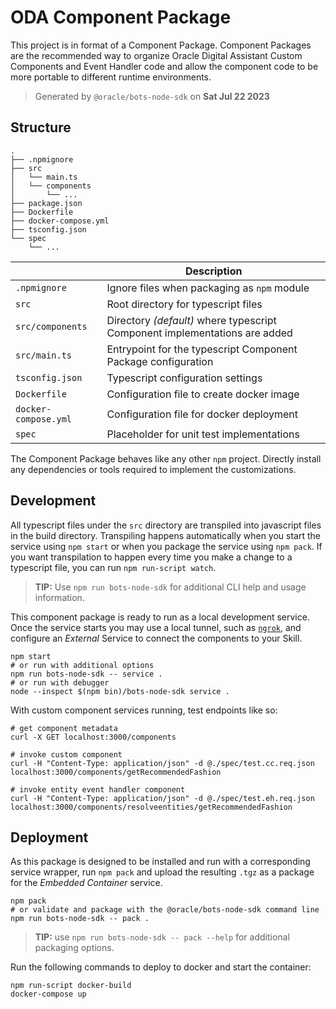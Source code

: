 # ODA Component Package

This project is in format of a Component Package. Component Packages are the
recommended way to organize Oracle Digital Assistant Custom Components and Event Handler code and allow the
component code to be more portable to different runtime environments.

> Generated by `@oracle/bots-node-sdk` on **Sat Jul 22 2023**

## Structure

```text
.
├── .npmignore
├── src
│   └── main.ts
│   └── components
│       └── ...
├── package.json
├── Dockerfile
├── docker-compose.yml
├── tsconfig.json
└── spec
    └── ...
```

| | Description |
|--|--|
| `.npmignore` | Ignore files when packaging as `npm` module |
| `src` | Root directory for typescript files |
| `src/components` | Directory _(default)_ where typescript Component implementations are added |
| `src/main.ts` | Entrypoint for the typescript Component Package configuration |
| `tsconfig.json` | Typescript configuration settings |
| `Dockerfile` | Configuration file to create docker image |
| `docker-compose.yml` | Configuration file for docker deployment |
| `spec` | Placeholder for unit test implementations |

The Component Package behaves like any other `npm` project. Directly install
any dependencies or tools required to implement the customizations.

## Development

All typescript files under the `src` directory are transpiled into javascript files in the build directory. Transpiling happens automatically when you start the service using `npm start` or when you package the service using `npm pack`. If you want transpilation to happen every time you make a change to a typescript file, you can run `npm run-script watch`.

> **TIP:** Use `npm run bots-node-sdk` for additional CLI help and usage information.

This component package is ready to run as a local development service. Once the
service starts you may use a local tunnel, such as [`ngrok`](https://ngrok.com/),
and configure an _External_ Service to connect the components to your Skill.

```shell
npm start
# or run with additional options
npm run bots-node-sdk -- service .
# or run with debugger
node --inspect $(npm bin)/bots-node-sdk service .
```

With custom component services running, test endpoints like so:

```shell
# get component metadata
curl -X GET localhost:3000/components

# invoke custom component
curl -H "Content-Type: application/json" -d @./spec/test.cc.req.json localhost:3000/components/getRecommendedFashion

# invoke entity event handler component
curl -H "Content-Type: application/json" -d @./spec/test.eh.req.json localhost:3000/components/resolveentities/getRecommendedFashion
```

## Deployment

As this package is designed to be installed and run with a corresponding service
wrapper, run `npm pack` and upload the resulting `.tgz` as a package for
the _Embedded Container_ service.

```shell
npm pack
# or validate and package with the @oracle/bots-node-sdk command line
npm run bots-node-sdk -- pack .
```

> **TIP:** use `npm run bots-node-sdk -- pack --help` for additional packaging
options.

Run the following commands to deploy to docker and start the container:
```shell
npm run-script docker-build
docker-compose up
```
